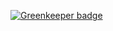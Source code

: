 

[![Greenkeeper badge](https://badges.greenkeeper.io/hakatashi/unicode-karuta.svg)](https://greenkeeper.io/)